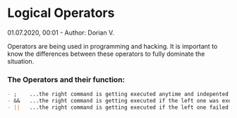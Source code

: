 # Logical Operators
01.07.2020, 00:01 - Author: Dorian V.

Operators are being used in programming and hacking. It is important to know the differences between these operators to fully dominate the situation.

### The Operators and their function:

```markdown
- ;    ...the right command is getting executed anytime and indepented of the left command
- &&   ...the right command is getting executed if the left one was executed successfully
- ||   ...the right command is getting executed if the left one failed to get executed
```
